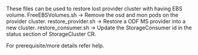 These files can be used to restore lost provider cluster with having EBS volume.
FreeEBSVolumes.sh -> Remove the osd and mon pods on the provider cluster.
restore_provider.sh -> Restore a ODF MS provider into a new cluster.
restore_consumer.sh -> Update the StorageConsumer id in the status section of StorageCluster CR.

For prerequisite/more details refer help. 
